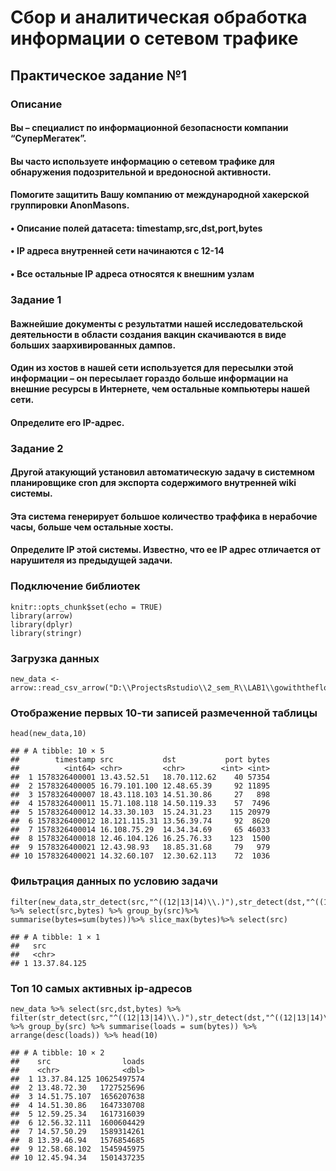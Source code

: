 # Сбор и аналитическая обработка информации о сетевом трафике

## Практическое задание №1

### Описание

#### Вы – специалист по информационной безопасности компании “СуперМегатек”.
#### Вы часто используете информацию о сетевом трафике для обнаружения подозрительной и вредоносной активности.  
#### Помогите защитить Вашу компанию от международной хакерской группировки AnonMasons.
#### • Описание полей датасета: timestamp,src,dst,port,bytes
#### • IP адреса внутренней сети начинаются с 12-14
#### • Все остальные IP адреса относятся к внешним узлам

### Задание 1

#### Важнейшие документы с результатми нашей исследовательской деятельности в области создания вакцин скачиваются в виде больших заархивированных дампов.
#### Один из хостов в нашей сети используется для пересылки этой информации – он пересылает гораздо больше информации на внешние ресурсы в Интернете, чем остальные компьютеры нашей сети.
#### Определите его IP-адрес.

### Задание 2

#### Другой атакующий установил автоматическую задачу в системном планировщике cron для экспорта содержимого внутренней wiki системы.
#### Эта система генерирует большое количество траффика в нерабочие часы, больше чем остальные хосты.
#### Определите IP этой системы. Известно, что ее IP адрес отличается от нарушителя из предыдущей задачи.

### Подключение библиотек

    knitr::opts_chunk$set(echo = TRUE)
    library(arrow)
    library(dplyr)
    library(stringr)
    
### Загрузка данных

    new_data <- arrow::read_csv_arrow("D:\\ProjectsRstudio\\2_sem_R\\LAB1\\gowiththeflow_20190826.csv",schema=schema(timestamp=int64(),src=utf8(),dst=utf8(),port=int32(),bytes=int32()))
    
### Отображение первых 10-ти записей размеченной таблицы

    head(new_data,10)
    
    ## # A tibble: 10 × 5
    ##        timestamp src           dst           port bytes
    ##          <int64> <chr>         <chr>        <int> <int>
    ##  1 1578326400001 13.43.52.51   18.70.112.62    40 57354
    ##  2 1578326400005 16.79.101.100 12.48.65.39     92 11895
    ##  3 1578326400007 18.43.118.103 14.51.30.86     27   898
    ##  4 1578326400011 15.71.108.118 14.50.119.33    57  7496
    ##  5 1578326400012 14.33.30.103  15.24.31.23    115 20979
    ##  6 1578326400012 18.121.115.31 13.56.39.74     92  8620
    ##  7 1578326400014 16.108.75.29  14.34.34.69     65 46033
    ##  8 1578326400018 12.46.104.126 16.25.76.33    123  1500
    ##  9 1578326400021 12.43.98.93   18.85.31.68     79   979
    ## 10 1578326400021 14.32.60.107  12.30.62.113    72  1036
    
### Фильтрация данных по условию задачи

    filter(new_data,str_detect(src,"^((12|13|14)\\.)"),str_detect(dst,"^((12|13|14)\\.)",negate=TRUE)) %>% select(src,bytes) %>% group_by(src)%>% summarise(bytes=sum(bytes))%>% slice_max(bytes)%>% select(src)
    
    ## # A tibble: 1 × 1
    ##   src         
    ##   <chr>       
    ## 1 13.37.84.125
    
### Топ 10 самых активных ip-адресов

    new_data %>% select(src,dst,bytes) %>% filter(str_detect(src,"^((12|13|14)\\.)"),str_detect(dst,"^((12|13|14)\\.)",negate=TRUE)) %>% group_by(src) %>% summarise(loads = sum(bytes)) %>% arrange(desc(loads)) %>% head(10)
    
    ## # A tibble: 10 × 2
    ##    src                loads
    ##    <chr>              <dbl>
    ##  1 13.37.84.125 10625497574
    ##  2 13.48.72.30   1727525696
    ##  3 14.51.75.107  1656207638
    ##  4 14.51.30.86   1647330708
    ##  5 12.59.25.34   1617316039
    ##  6 12.56.32.111  1600604429
    ##  7 14.57.50.29   1589314261
    ##  8 13.39.46.94   1576854685
    ##  9 12.58.68.102  1545945975
    ## 10 12.45.94.34   1501437235
    
